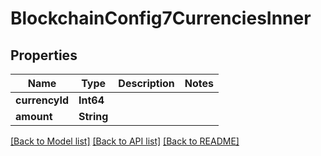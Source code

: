 # BlockchainConfig7CurrenciesInner

## Properties
Name | Type | Description | Notes
------------ | ------------- | ------------- | -------------
**currencyId** | **Int64** |  | 
**amount** | **String** |  | 

[[Back to Model list]](../README.md#documentation-for-models) [[Back to API list]](../README.md#documentation-for-api-endpoints) [[Back to README]](../README.md)


